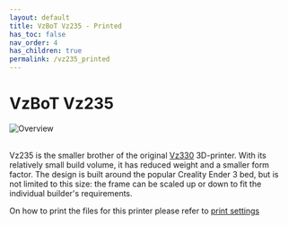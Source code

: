 ```yaml
---
layout: default
title: VzBoT Vz235 - Printed
has_toc: false
nav_order: 4
has_children: true
permalink: /vz235_printed
---
```


# VzBoT Vz235

![Overview](/assets/images/manual/vz235_printed/printed_preview.png)
<br>
<br>

Vz235 is the smaller brother of the original [Vz330](/vz330) 3D-printer. With its
relatively small build volume, it has reduced weight and a smaller form factor. The design
is built around the popular Creality Ender 3 bed, but is not limited to this size: the
frame can be scaled up or down to fit the individual builder's requirements.

On how to print the files for this printer please refer to [print settings](/general/print-settings)